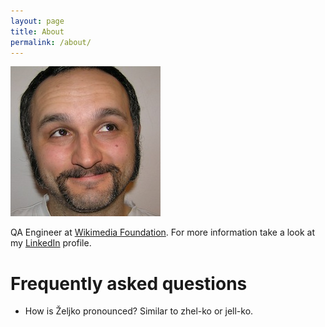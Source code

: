 ```yaml
---
layout: page
title: About
permalink: /about/
---
```


![Željko Filipin](/assets/zeljko_240_240.jpg)

QA Engineer at [Wikimedia Foundation](https://wikimediafoundation.org/). For more information take a look at my [LinkedIn](https://www.linkedin.com/in/zeljkofilipin) profile.

# Frequently asked questions

- How is Željko pronounced? Similar to zhel-ko or jell-ko.
